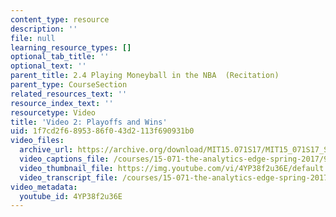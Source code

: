 ```yaml
---
content_type: resource
description: ''
file: null
learning_resource_types: []
optional_tab_title: ''
optional_text: ''
parent_title: 2.4 Playing Moneyball in the NBA  (Recitation)
parent_type: CourseSection
related_resources_text: ''
resource_index_text: ''
resourcetype: Video
title: 'Video 2: Playoffs and Wins'
uid: 1f7cd2f6-8953-86f0-43d2-113f690931b0
video_files:
  archive_url: https://archive.org/download/MIT15.071S17/MIT15_071S17_Session_2.4.03_300k.mp4
  video_captions_file: /courses/15-071-the-analytics-edge-spring-2017/93b1aff8d9e550a585f9fcbcb17c4cd6_4YP38f2u36E.vtt
  video_thumbnail_file: https://img.youtube.com/vi/4YP38f2u36E/default.jpg
  video_transcript_file: /courses/15-071-the-analytics-edge-spring-2017/af4f0edbf0d5a669660f7402966b5472_4YP38f2u36E.pdf
video_metadata:
  youtube_id: 4YP38f2u36E
---
```

